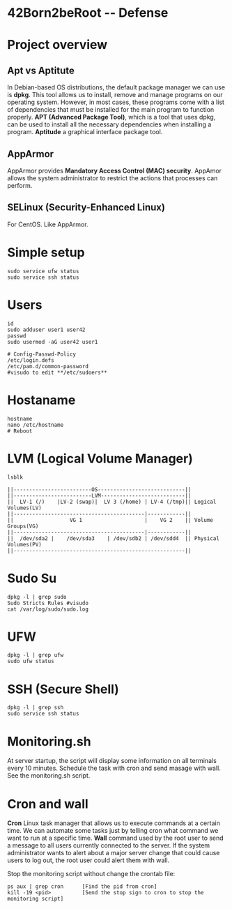 # 42Born2beRoot -- Defense

# Project overview

## Apt vs Aptitute
In Debian-based OS distributions, the default package manager we can use is **dpkg**. This tool allows us to install, remove and manage programs on our operating system. However, in most cases, these programs come with a list of dependencies that must be installed for the main program to function properly.
**APT (Advanced Package Tool)**, which is a tool that uses dpkg, can be used to install all the necessary dependencies when installing a program.
**Aptitude** a graphical interface package tool.

## AppArmor
AppArmor provides **Mandatory Access Control (MAC) security**. AppAmor allows the system administrator to restrict the actions that processes can perform.

## SELinux (Security-Enhanced Linux)
For CentOS. Like AppArmor.

# Simple setup

	sudo service ufw status
	sudo service ssh status

# Users

	id
	sudo adduser user1 user42
	passwd
	sudo usermod -aG user42 user1

	# Config-Passwd-Policy
	/etc/login.defs
	/etc/pam.d/common-password
	#visudo to edit **/etc/sudoers**
	

# Hostaname

	hostname
	nano /etc/hostname
	# Reboot

# LVM (Logical Volume Manager)
	
	lsblk

	||-------------------------OS----------------------------||
	||-------------------------LVM---------------------------||
	||  LV-1 (/)    |LV-2 (swap)|  LV 3 (/home) | LV-4 (/tmp)|| Logical Volumes(LV)
	||------------------------------------------|------------||
	||                  VG 1                    |    VG 2    || Volume Groups(VG)
	||------------------------------------------|------------||
	||  /dev/sda2 |    /dev/sda3    | /dev/sdb2 | /dev/sdd4  || Physical Volumes(PV)
	||-------------------------------------------------------||

# Sudo Su

	dpkg -l | grep sudo
	Sudo Stricts Rules #visudo
	cat /var/log/sudo/sudo.log

# UFW

	dpkg -l | grep ufw
	sudo ufw status

# SSH (Secure Shell) 

	dpkg -l | grep ssh
	sudo service ssh status

# Monitoring.sh
At server startup, the script will display some information on all terminals every 10 minutes. Schedule the task with cron and send masage with wall.
See the monitoring.sh script.

# Cron and wall
**Cron** Linux task manager that allows us to execute commands at a certain time. We can automate some tasks just by telling cron what command we want to run at a specific time. 
**Wall** command used by the root user to send a message to all users currently connected to the server. If the system administrator wants to alert about a major server change that could cause users to log out, the root user could alert them with wall.

Stop the monitoring script without change the crontab file:

	ps aux | grep cron 		[Find the pid from cron]
	kill -19 <pid>			[Send the stop sign to cron to stop the monitoring script]

